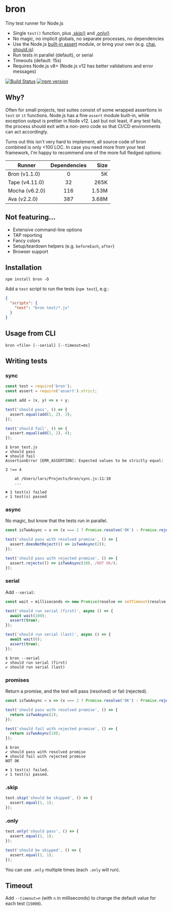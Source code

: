 # bron

Tiny test runner for Node.js

- Single `test()` function, plus [.skip()](#skip) and [.only()](#only)
- No magic, no implicit globals, no separate processes, no dependencies
- Use the Node.js [built-in assert](https://nodejs.org/api/assert.html) module, or bring your own (e.g.
  [chai](https://www.chaijs.com), [should.js](https://github.com/shouldjs/should.js))
- Run tests in parallel (default), or serial
- Timeouts (default: 15s)
- Requires Node.js v8+ (Node.js v12 has better validations and error messages)

[![Build Status](https://travis-ci.org/webpro/bron.svg?branch=master)](https://travis-ci.org/webpro/bron)
[![npm version](https://badge.fury.io/js/bron.svg)](https://www.npmjs.com/package/bron)

## Why?

Often for small projects, test suites consist of some wrapped assertions in `test` or `it` functions. Node.js has a fine
`assert` module built-in, while exception output is prettier in Node v12. Last but not least, if any test fails, the
process should exit with a non-zero code so that CI/CD environments can act accordingly.

Turns out this isn't very hard to implement, all source code of bron combined is only <100 LOC. In case you need more
from your test framework, I'm happy to recommend one of the more full fledged options:

| Runner         | Dependencies |  Size |
| -------------- | :----------: | ----: |
| Bron (v1.1.0)  |      0       |    5K |
| Tape (v4.11.0) |      32      |  265K |
| Mocha (v6.2.0) |     116      | 1.53M |
| Ava (v2.2.0)   |     387      | 3.68M |

## Not featuring...

- Extensive command-line options
- TAP reporting
- Fancy colors
- Setup/teardown helpers (e.g. `beforeEach`, `after`)
- Browser support

## Installation

```
npm install bron -D
```

Add a `test` script to run the tests (`npm test`), e.g.:

```json
{
  "scripts": {
    "test": "bron test/*.js"
  }
}
```

## Usage from CLI

```
bron <file> [--serial] [--timeout=ms]
```

## Writing tests

### sync

```js
const test = require('bron');
const assert = require('assert').strict;

const add = (x, y) => x + y;

test('should pass', () => {
  assert.equal(add(1, 2), 3);
});

test('should fail', () => {
  assert.equal(add(1, 2), 4);
});
```

```
$ bron test.js
✔ should pass
✖ should fail
AssertionError [ERR_ASSERTION]: Expected values to be strictly equal:

3 !== 4

    at /Users/lars/Projects/bron/sync.js:11:10
    ...

✖ 1 test(s) failed
✔ 1 test(s) passed
```

### async

No magic, but know that the tests run in parallel.

```js
const isTwoAsync = x => (x === 2 ? Promise.resolve('OK') : Promise.reject('NOT OK'));

test('should pass with resolved promise', () => {
  assert.doesNotReject(() => isTwoAsync(2));
});

test('should pass with rejected promise', () => {
  assert.rejects(() => isTwoAsync(10), /NOT OK/);
});
```

### serial

Add `--serial`:

```js
const wait = milliseconds => new Promise(resolve => setTimeout(resolve, milliseconds));

test('should run serial (first)', async () => {
  await wait(100);
  assert(true);
});

test('should run serial (last)', async () => {
  await wait(0);
  assert(true);
});
```

```
$ bron --serial
✔ should run serial (first)
✔ should run serial (last)
```

### promises

Return a promise, and the test will pass (resolved) or fail (rejected).

```js
const isTwoAsync = x => (x === 2 ? Promise.resolve('OK') : Promise.reject('NOT OK'));

test('should pass with resolved promise', () => {
  return isTwoAsync(2);
});

test('should fail with rejected promise', () => {
  return isTwoAsync(10);
});
```

```
$ bron
✔ should pass with resolved promise
✖ should fail with rejected promise
NOT OK

✖ 1 test(s) failed.
✔ 1 test(s) passed.
```

### .skip

```js
test.skip('should be skipped', () => {
  assert.equal(1, 1);
});
```

### .only

```js
test.only('should pass', () => {
  assert.equal(1, 1);
});

test('should be skipped', () => {
  assert.equal(1, 1);
});
```

You can use `.only` multiple times (each `.only` will run).

## Timeout

Add `--timeout=n` (with `n` in milliseconds) to change the default value for each test (`15000`).
